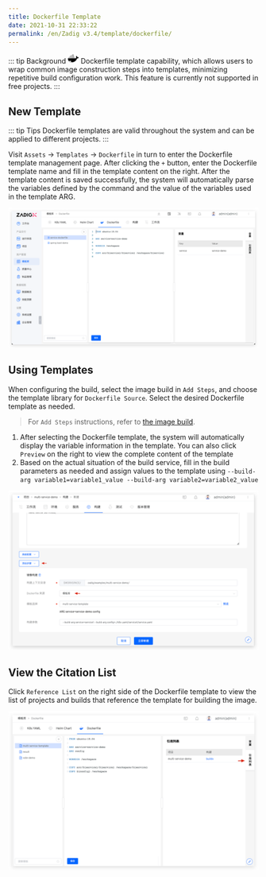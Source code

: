 ```yaml
---
title: Dockerfile Template
date: 2021-10-31 22:33:22
permalink: /en/Zadig v3.4/template/dockerfile/
---
```


::: tip Background
<img style="width:22px; height:22px" src="../../../../_images/docker.svg"></img> Dockerfile template capability, which allows users to wrap common image construction steps into templates, minimizing repetitive build configuration work. This feature is currently not supported in free projects.
:::

## New Template

::: tip Tips
Dockerfile templates are valid throughout the system and can be applied to different projects.
:::

Visit `Assets` → `Templates` → `Dockerfile` in turn to enter the Dockerfile template management page. After clicking the `+` button, enter the Dockerfile template name and fill in the template content on the right. After the template content is saved successfully, the system will automatically parse the variables defined by the command and the value of the variables used in the template ARG.

![Add Dockerfile template](../../../../_images/create_dockerfile_template.png)

## Using Templates

When configuring the build, select the image build in `Add Steps`, and choose the template library for `Dockerfile Source`. Select the desired Dockerfile template as needed.

> For `Add Steps` instructions, refer to [the image build](/en/Zadig%20v3.4/project/build/#add-more-build-steps).

1. After selecting the Dockerfile template, the system will automatically display the variable information in the template. You can also click `Preview` on the right to view the complete content of the template
2. Based on the actual situation of the build service, fill in the build parameters as needed and assign values to the template using `--build-arg variable1=variable1_value --build-arg variable2=variable2_value`

![Using Dockerfile templates](../../../../_images/use_dockerfile_template.png)

## View the Citation List

Click `Reference List` on the right side of the Dockerfile template to view the list of projects and builds that reference the template for building the image.

![View Dockerfile template reference list](../../../../_images/show_dockerfile_template_ref.png)